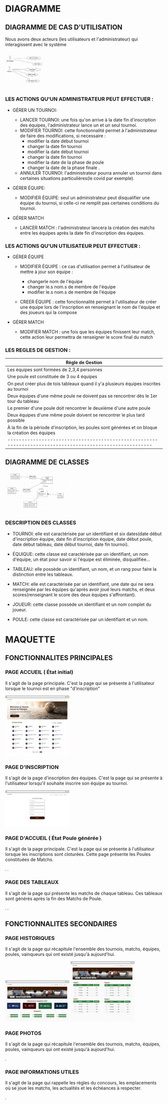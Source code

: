 # DIAGRAMME

## DIAGRAMME DE CAS D'UTILISATION

Nous avons deux acteurs (les utilisateurs et l'administrateur) qui interagissent avec le système

<img src="pictures/diagramme_de_cas_dutilisation.jpg" style="zoom:20%;" />

### LES ACTIONS QU'UN ADMINISTRATEUR PEUT EFFECTUER :
- GÉRER UN TOURNOI:
    - LANCER TOURNOI: une fois qu'on arrive à la date fin d'inscription des équipes, l'administrateur lance un et un seul tournoi.
    - MODIFIER TOURNOI: cette fonctionnalité permet à l'administrateur de faire des modifications, si necessaire :
        - modifier la date début tournoi
        - changer la date fin tournoi
        - modifier la date début tournoi
        - changer la date fin tournoi
        - modifier la date de la phase de poule
        - changer la date de la phase finale
        .
    - ANNULER TOURNOI: l'administrateur pourra annuler un tournoi dans certaines situations particulières(le covid par exemple).
-  GÉRER ÉQUIPE:
    -  MODIFIER ÉQUIPE: seul un administrateur peut disqualifier une équipe du tournoi, si celle-ci ne remplit pas certaines conditions  du tournoi.

- GÉRER MATCH
    - LANCER MATCH : l'administrateur lancera la création des matchs entre les équipes après la date fin d'inscription des équipes.


### LES ACTIONS QU'UN UTILISATEUR PEUT  EFFECTUER :


- GÉRER ÉQUIPE
    - MODIFIER ÉQUIPE : ce cas d'utilisation permet à l'utilisateur de mettre à jour son équipe : 
        - changerle nom de l'équipe 
        - changer le.s nom.s de membre de l'équipe
        - modifier le.s nom.s de membre de l'équipe

    - CREER ÉQUIPE : cette fonctionnalité permet à l'utilisateur de créer une équipe lors de  l'inscription en renseignant le nom de l'équipe et des joueurs qui la compose


- GÉRER MATCH
    - MODIFIER MATCH  : une fois que les équipes finissent leur match, cette action leur permettra de renseigner le  score final du match

### LES REGLES DE GESTION :

| Règle de Gestion                                                                                       |
| -------------------------------------------------------------------------------------------------------|
| Les équipes sont formées de 2,3,4 personnes                                                            |
| Une poule est constituée de 3 ou 4 équipes                                                             |
| On peut créer plus de tois tableaux quand il y'a plusieurs équipes inscrites au tournoi                |
| Deux équipes d'une même poule ne doivent pas se rencontrer dès le 1er tour du tableau                  |
| Le premier d'une poule doit rencontrer le deuxième d'une autre poule                                   |
| Deux équipes d'une même poule doivent se rencontrer le plus tard possible                              |
| À la fin de la période d'inscription, les poules sont générées et on bloque la création des équipes    |
|--------------------------------------------------------------------------------------------------------|

## DIAGRAMME DE CLASSES

<img src="pictures/diagramme_de_classes.jpg" style="zoom:20%;" />

### DESCRIPTION DES  CLASSES

- TOURNOI: elle est caractérisée par un identifiant et six dates(date début d'inscription équipe, date fin d'inscription équipe, date début poule, date début tableau, date début tournoi, date fin tournoi).

- ÉQUIQUE: cette classe est caractérisée par un identifiant, un nom d'équipe, un état pour savoir si l'équipe est éliminée, disqualifiée...

- TABLEAU: elle possède un identifiant, un nom, et un rang pour faire la distinction entre les tableaux.

- MATCH: elle est caractérisée par un identifiant, une date qui ne sera renseignée par les équipes qu'après avoir  joué leurs matchs, et deux scores(renseignant le score des deux équipes s'affrontant).

- JOUEUR: cette classe possède un identifiant et un nom complet du  joueur.

- POULE: cette classe est caractérisée par un identifiant et un nom.




# MAQUETTE

## FONCTIONNALITES PRINCIPALES

### PAGE ACCUEIL ( État initial)
Il s'agit de la page principale. C'est la page qui se présente à l'utilisateur lorsque le tournoi est en phase "d'inscription"

<img src="pictures/groupe1_tournoi_de_petanque_1.jpg" style="zoom:20%;" />

### PAGE D'INSCRIPTION
Il s'agit de la page d'inscription des équipes. C'est la page qui se présente à l'utilisateur lorsqu'il souhaite inscrire son équipe au tournoi.

<img src="pictures/groupe1_tournoi_de_petanque_2.jpg" style="zoom:20%;" />

### PAGE D'ACCUEIL ( État Poule générée )
Il s'agit de la page principale. C'est la page qui se présente à l'utilisateur lorsque les inscriptions sont cloturées. Cette page présente les Poules constituées de Matchs.

<img src="pictures/groupe1_tournoi_de_petanque_8.jpg" style="zoom:20%;" />

<img src="pictures/groupe1_tournoi_de_petanque_7.jpg" style="zoom:20%;" />

### PAGE DES  TABLEAUX 
Il s'agit de la page qui présente les matchs de chaque tableau. Ces tableaux sont générés après la fin des Matchs de Poule.

<img src="pictures/groupe1_tournoi_de_petanque_6.jpg" style="zoom:20%;" />

<img src="pictures/groupe1_tournoi_de_petanque_5.jpg" style="zoom:20%;" />

## FONCTIONNALITES SECONDAIRES

### PAGE HISTORIQUES
Il s'agit de la page qui récapitule l'ensemble des tournois, matchs, équipes, poules, vainqueurs qui ont existé jusqu'à aujourd'hui.

<img src="pictures/groupe1_tournoi_de_petanque_3.jpg" style="zoom:20%;" />

<img src="pictures/groupe1_tournoi_de_petanque_4.jpg" style="zoom:20%;" />


### PAGE PHOTOS
Il s'agit de la page qui récapitule l'ensemble des tournois, matchs, équipes, poules, vainqueurs qui ont existé jusqu'à aujourd'hui.

<img src="pictures/groupe1_tournoi_de_petanque_9.jpg" style="zoom:20%;" />

### PAGE INFORMATIONS UTILES
Il s'agit de la page qui rappelle les règles du concours, les emplacements où se joue les matchs, les actualités et les échéances à respecter.

<img src="pictures/groupe1_tournoi_de_petanque_10.jpg" style="zoom:20%;" />
